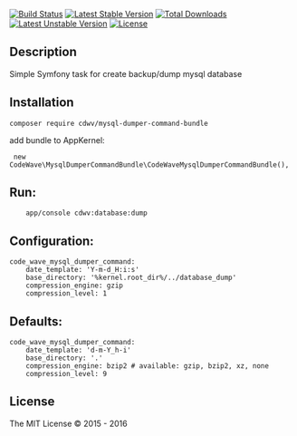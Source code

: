 [![Build Status](https://travis-ci.org/cdwv/MysqlDumperCommandBundle.svg)](https://github.com/cdwv/MysqlDumperCommandBundle) [![Latest Stable Version](https://poser.pugx.org/cdwv/mysql-dumper-command-bundle/v/stable)](https://packagist.org/packages/cdwv/mysql-dumper-command-bundle) [![Total Downloads](https://poser.pugx.org/cdwv/mysql-dumper-command-bundle/downloads)](https://packagist.org/packages/cdwv/mysql-dumper-command-bundle) [![Latest Unstable Version](https://poser.pugx.org/cdwv/mysql-dumper-command-bundle/v/unstable)](https://packagist.org/packages/cdwv/mysql-dumper-command-bundle) [![License](https://poser.pugx.org/cdwv/mysql-dumper-command-bundle/license)](https://packagist.org/packages/cdwv/mysql-dumper-command-bundle)

Description
------------
Simple Symfony task for create backup/dump mysql database

Installation
------------

```
composer require cdwv/mysql-dumper-command-bundle
```

add bundle to AppKernel:
```
 new CodeWave\MysqlDumperCommandBundle\CodeWaveMysqlDumperCommandBundle(),
```

Run:
------------

```
    app/console cdwv:database:dump
```

Configuration:
--------------

```
code_wave_mysql_dumper_command:
    date_template: 'Y-m-d_H:i:s'
    base_directory: '%kernel.root_dir%/../database_dump'
    compression_engine: gzip
    compression_level: 1
```

Defaults:
---------

```
code_wave_mysql_dumper_command:
    date_template: 'd-m-Y_h-i'
    base_directory: '.'
    compression_engine: bzip2 # available: gzip, bzip2, xz, none
    compression_level: 9
```


## License
The MIT License &copy; 2015 - 2016
